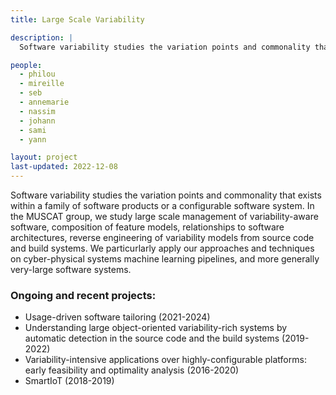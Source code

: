 ```yaml
---
title: Large Scale Variability

description: |
  Software variability studies the variation points and commonality that exists within a family of software products. We study large scale management of variability-aware software.

people:
  - philou
  - mireille
  - seb
  - annemarie
  - nassim
  - johann
  - sami
  - yann

layout: project
last-updated: 2022-12-08
---
```


Software variability studies the variation points and commonality that exists within a family of software products or a configurable software system. In the MUSCAT group, we study large scale management of variability-aware software, composition of feature models, relationships to software architectures, reverse engineering of variability models from source code and build systems. We particurlarly apply our approaches and techniques on cyber-physical systems machine learning pipelines, and more generally very-large software systems.

### Ongoing and recent projects:

  - Usage-driven software tailoring (2021-2024) 
  - Understanding large object-oriented variability-rich systems by automatic detection in the source code and the build systems (2019-2022)
  - Variability-intensive applications over highly-configurable platforms: early feasibility and optimality analysis (2016-2020)
  - SmartIoT (2018-2019)
  


